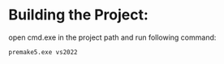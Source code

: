 # Building the Project:
open cmd.exe in the project path and run following command:
```
premake5.exe vs2022
```

